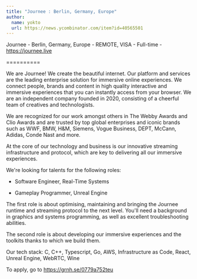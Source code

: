 ```yaml
---
title: "Journee : Berlin, Germany, Europe"
author:
  name: yokto
  url: https://news.ycombinator.com/item?id=40565501
---
```

Journee - Berlin, Germany, Europe - REMOTE, VISA - Full-time - <a href="https:&#x2F;&#x2F;journee.live" rel="nofollow">https:&#x2F;&#x2F;journee.live</a>

==========

We are Journee! We create the beautiful internet. Our platform and services are the leading enterprise solution for immersive online experiences. We connect people, brands and content in high quality interactive and immersive experiences that you can instantly access from your browser. We are an independent company founded in 2020, consisting of a cheerful team of creatives and technologists.

We are recognized for our work amongst others in The Webby Awards and Clio Awards and are trusted by top global enterprises and iconic brands such as WWF, BMW, H&amp;M, Siemens, Vogue Business, DEPT, McCann, Adidas, Conde Nast and more.

At the core of our technology and business is our innovative streaming infrastructure and protocol, which are key to delivering all our immersive experiences.

We&#x27;re looking for talents for the following roles:

* Software Engineer, Real-Time Systems

* Gameplay Programmer, Unreal Engine

The first role is about optimising, maintaining and bringing the Journee runtime and streaming protocol to the next level. You&#x27;ll need a background in graphics and systems programming, as well as excellent troubleshooting abilities.

The second role is about developing our immersive experiences and the toolkits thanks to which we build them.

Our tech stack: C, C++, Typescript, Go, AWS, Infrastructure as Code, React, Unreal Engine, WebRTC, Wine

To apply, go to <a href="https:&#x2F;&#x2F;grnh.se&#x2F;0779a752teu" rel="nofollow">https:&#x2F;&#x2F;grnh.se&#x2F;0779a752teu</a>
